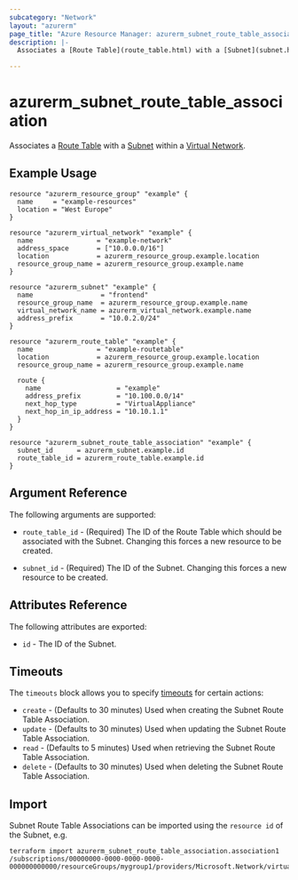 ```yaml
---
subcategory: "Network"
layout: "azurerm"
page_title: "Azure Resource Manager: azurerm_subnet_route_table_association"
description: |-
  Associates a [Route Table](route_table.html) with a [Subnet](subnet.html) within a [Virtual Network](virtual_network.html).

---
```


# azurerm_subnet_route_table_association

Associates a [Route Table](route_table.html) with a [Subnet](subnet.html) within a [Virtual Network](virtual_network.html).

## Example Usage

```hcl
resource "azurerm_resource_group" "example" {
  name     = "example-resources"
  location = "West Europe"
}

resource "azurerm_virtual_network" "example" {
  name                = "example-network"
  address_space       = ["10.0.0.0/16"]
  location            = azurerm_resource_group.example.location
  resource_group_name = azurerm_resource_group.example.name
}

resource "azurerm_subnet" "example" {
  name                 = "frontend"
  resource_group_name  = azurerm_resource_group.example.name
  virtual_network_name = azurerm_virtual_network.example.name
  address_prefix       = "10.0.2.0/24"
}

resource "azurerm_route_table" "example" {
  name                = "example-routetable"
  location            = azurerm_resource_group.example.location
  resource_group_name = azurerm_resource_group.example.name

  route {
    name                   = "example"
    address_prefix         = "10.100.0.0/14"
    next_hop_type          = "VirtualAppliance"
    next_hop_in_ip_address = "10.10.1.1"
  }
}

resource "azurerm_subnet_route_table_association" "example" {
  subnet_id      = azurerm_subnet.example.id
  route_table_id = azurerm_route_table.example.id
}
```

## Argument Reference

The following arguments are supported:

* `route_table_id` - (Required) The ID of the Route Table which should be associated with the Subnet. Changing this forces a new resource to be created.

* `subnet_id` - (Required) The ID of the Subnet. Changing this forces a new resource to be created.

## Attributes Reference

The following attributes are exported:

* `id` - The ID of the Subnet.

## Timeouts

The `timeouts` block allows you to specify [timeouts](https://www.terraform.io/docs/configuration/resources.html#timeouts) for certain actions:

* `create` - (Defaults to 30 minutes) Used when creating the Subnet Route Table Association.
* `update` - (Defaults to 30 minutes) Used when updating the Subnet Route Table Association.
* `read` - (Defaults to 5 minutes) Used when retrieving the Subnet Route Table Association.
* `delete` - (Defaults to 30 minutes) Used when deleting the Subnet Route Table Association.

## Import

Subnet Route Table Associations can be imported using the `resource id` of the Subnet, e.g.

```shell
terraform import azurerm_subnet_route_table_association.association1 /subscriptions/00000000-0000-0000-0000-000000000000/resourceGroups/mygroup1/providers/Microsoft.Network/virtualNetworks/myvnet1/subnets/mysubnet1
```
